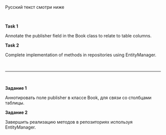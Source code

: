 Русский текст смотри ниже

<br/>

**Task 1**

Annotate the publisher field in the Book class to relate to table columns.

**Task 2**

Complete implementation of methods in repositories using EntityManager.


<br/><hr/><br/>


**Задание 1**

Аннотировать поле publisher в классе Book, для связи со столбцами таблицы.

**Задание 2**

Завершить реализацию методов в репозиториях используя EntityManager.

<br/>

